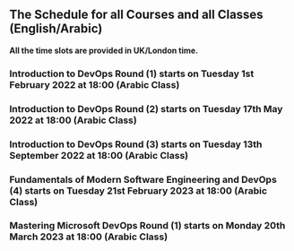 
## The Schedule for all Courses and all Classes (English/Arabic)

**All the time slots are provided in UK/London time.**

### Introduction to DevOps Round (1) starts on Tuesday 1st February 2022 at 18:00 (Arabic Class)

### Introduction to DevOps Round (2) starts on Tuesday 17th May 2022 at 18:00  (Arabic Class)

### Introduction to DevOps Round (3) starts on Tuesday 13th September 2022 at 18:00 (Arabic Class)

### Fundamentals of Modern Software Engineering and DevOps (4) starts on Tuesday 21st February 2023 at 18:00 (Arabic Class)

### Mastering Microsoft DevOps Round (1) starts on Monday 20th March 2023 at 18:00 (Arabic Class)